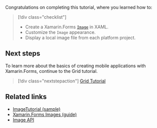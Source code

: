Congratulations on completing this tutorial, where you learned how to:

> [!div class="checklist"]
>
> - Create a Xamarin.Forms [`Image`](xref:Xamarin.Forms.Image) in XAML.
> - Customize the `Image` appearance.
> - Display a local image file from each platform project.

## Next steps

To learn more about the basics of creating mobile applications with Xamarin.Forms, continue to the Grid tutorial.

> [!div class="nextstepaction"]
> [Grid Tutorial](~/get-started/tutorials/grid/index.yml)

## Related links

- [ImageTutorial (sample)](/samples/xamarin/xamarin-forms-samples/getstarted-tutorials-imagetutorial/)
- [Xamarin.Forms Images (guide)](~/xamarin-forms/user-interface/images.md)
- [Image API](xref:Xamarin.Forms.Image)